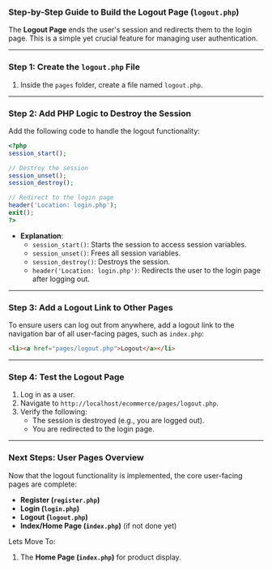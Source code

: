 ### Step-by-Step Guide to Build the Logout Page (`logout.php`)

The **Logout Page** ends the user's session and redirects them to the login page. This is a simple yet crucial feature for managing user authentication.

---

### **Step 1: Create the `logout.php` File**
1. Inside the `pages` folder, create a file named `logout.php`.

---

### **Step 2: Add PHP Logic to Destroy the Session**
Add the following code to handle the logout functionality:

```php
<?php
session_start();

// Destroy the session
session_unset();
session_destroy();

// Redirect to the login page
header('Location: login.php');
exit();
?>
```

- **Explanation**:
  - `session_start()`: Starts the session to access session variables.
  - `session_unset()`: Frees all session variables.
  - `session_destroy()`: Destroys the session.
  - `header('Location: login.php')`: Redirects the user to the login page after logging out.

---

### **Step 3: Add a Logout Link to Other Pages**
To ensure users can log out from anywhere, add a logout link to the navigation bar of all user-facing pages, such as `index.php`:

```html
<li><a href="pages/logout.php">Logout</a></li>
```

---

### **Step 4: Test the Logout Page**
1. Log in as a user.
2. Navigate to `http://localhost/ecommerce/pages/logout.php`.
3. Verify the following:
   - The session is destroyed (e.g., you are logged out).
   - You are redirected to the login page.

---

### **Next Steps: User Pages Overview**
Now that the logout functionality is implemented, the core user-facing pages are complete:
- **Register (`register.php`)**
- **Login (`login.php`)**
- **Logout (`logout.php`)**
- **Index/Home Page (`index.php`)** (if not done yet)

Lets Move To:
1. The **Home Page (`index.php`)** for product display.
